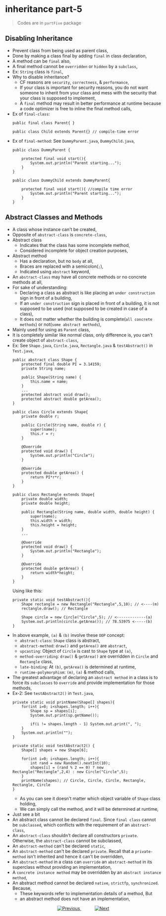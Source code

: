 
# inheritance part-5
> Codes are in `partFive` package

## Disabling Inheritance
- Prevent class from being used as parent class,
- Done by making a class final by adding `final` in class declaration,
- A method can be `final` also,
- A final method cannot be `overridden` or `hidden` by a `subclass`,
- Ex: `String` class is `final`,
- Why to disable inheritance? 
  - CF reasons are `security`, `correctness`, & `performance`,
  - If your class is important for security reasons, you do not want someone to inherit from your class and mess with the security that your class is supposed to implement,
  - A `final` method may result in better performance at runtime because a code optimizer is free to inline the final method calls,
- Ex of `final-class`: 
  ```
  public final class Parent{ }
  ```
  ```
  public class Child extends Parent{} // compile-time error
  ```
- Ex of `final-method`: See `DummyParent.java`, `DummyChild.java`,
  ```
  public class DummyParent {
  
      protected final void start(){
          System.out.println("Parent starting...");
      }
  }
  ```
  ```
  public class DummyChild extends DummyParent{
  
      protected final void start(){ //compile time error
          System.out.println("Parent starting...");
      }
  }
  ```

## Abstract Classes and Methods
- A class whose instance can't be created,
- Opposite of `abstract-class` is `concrete-class`,
- Abstract class 
  - Indicates that the class has some incomplete method, 
  - Considered incomplete for object creation purposes,
- Abstract method
  - Has a declaration, but no `body` at all,
  - Braces are replaced with a semicolon(`;`),
  - Indicated using `abstract` keyword,
- An `abstract-class` may have all concrete methods or no concrete methods at all,
- For sake of understanding:
  - Declaring a class as abstract is like placing an `under construction` sign in front of a building,
  - If an `under construction` sign is placed in front of a building, it is not supposed to be used (not supposed to be created in case of a class),
  - It does not matter whether the building is complete(`all concrete methods`) or not(`some abstract methods`),
- Mainly used for using as `Parent` class,
- It is completely similar like normal class, only difference is, you can't create object of `abstract-class`,
- Ex: See `Shape.java`, `Circle.java`, `Rectangle.java` & `testAbstract()` in `Test.java`,
  ```
  public abstract class Shape {
      protected final double PI = 3.14159;
      private String name;
      
      public Shape(String name) {
          this.name = name;
      }
      ...
      protected abstract void draw();
      protected abstract double getArea();
  }
  ```
  ```
  public class Circle extends Shape{
      private double r;
  
      public Circle(String name, double r) {
          super(name);
          this.r = r;
      }
  
      @Override
      protected void draw() {
          System.out.println("Circle");
      }
  
      @Override
      protected double getArea() {
          return PI*r*r;
      }
  }
  ```
  ```
  public class Rectangle extends Shape{
      private double width;
      private double height;
  
      public Rectangle(String name, double width, double height) {
          super(name);
          this.width = width;
          this.height = height;
      }
      ...
      
      @Override
      protected void draw() {
          System.out.println("Rectangle");
      }
      
      @Override
      protected double getArea() {
          return width*height;
      }
  }
  ```
  Using like this:
  ```
  private static void testAbstract(){
      Shape rectangle = new Rectangle("Rectangle",5,10); // <----(m)
      rectangle.draw(); // Rectangle
  
      Shape circle = new Circle("Circle",5); // <-------------(a)
      System.out.println(circle.getArea()); // 78.53975 <-----(b)
  }
  ```
- In above example, `(a)` & `(b)` involve these `OOP` concept:
  - `abstract-class`: `Shape` class is abstract,
  - `abstract-method`: `draw()` and `getArea()` are `abstract`,
  - `upcasting`: Object of `Circle` is cast to `Shape` type at `(a)`,
  - `method-overriding`: `draw()` & `getArea()` are overridden in `Circle` and `Rectangle` class,
  - `late-binding`: At `(b)`, `getArea()` is determined at runtime,
  - `runtime-polymorphism`: `(m)`, `(a)` & method calls,
- The greatest advantage of declaring an `abstract method` in a class is to force its `subclasses` to `override` and provide implementation for those methods,
- Ex-2: See `testAbstract2()` in `Test.java`,
  ```
  private static void printName(Shape[] shapes){
      for(int i=0; i<shapes.length; i++){
          Shape sp = shapes[i];
          System.out.print(sp.getName());
  
          if(i != shapes.length - 1) System.out.print(", ");
      }
      System.out.println("");
  }
  
  private static void testAbstract2() {  
      Shape[] shapes = new Shape[6];
  
      for(int i=0; i<shapes.length; i++){
          int rand = new Random().nextInt(10);
          shapes[i] = (rand % 2 == 0) ? new Rectangle("Rectangle",2,4) : new Circle("Circle",5);
      }
      printName(shapes); // Circle, Circle, Circle, Rectangle, Rectangle, Circle
  }
  ```
  - As you can see it doesn't matter which object variable of `Shape` class holding,
  - We can simply call the method, and it will be determined at runtime,
- Just see a bit
- An abstract class cannot be declared `final`. Since `final class` cannot be `subclassed`, which conflicts with the requirement of an `abstract-class`,
- An `abstract-class` shouldn't declare all constructors `private`. Otherwise, the `abstract-class` cannot be subclassed,
- An `abstract-method` can't be declared `static`,
- An `abstract-method` can't be declared `private`. Recall that a `private-method` isn't inherited and hence it can't be overridden,
- An `abstract-method` in a class can `override` an `abstract-method` in its superclass without providing an implementation,
- A `concrete instance method` may be overridden by an `abstract instance method`,
- An abstract method cannot be declared `native`, `strictfp`, `synchronized`. Because, 
  - These keywords refer to implementation details of a method, But
  - an abstract method does not have an implementation,


    
    
    
<!-- bottom_nav_bar_1243 -->
<div align="center">
<a href="../inheritance/part4/">
    <img src="https://img.shields.io/badge/◀%20Previous-blue?style=for-the-badge" alt="Previous">
</a>
&nbsp;&nbsp;&nbsp;&nbsp;&nbsp;&nbsp;&nbsp;&nbsp;&nbsp;&nbsp;
<a href="../inheritance/part6/">
    <img src="https://img.shields.io/badge/Next%20▶-blue?style=for-the-badge" alt="Next">
</a>
</div>
<!-- bottom_nav_bar_1243 -->
    
